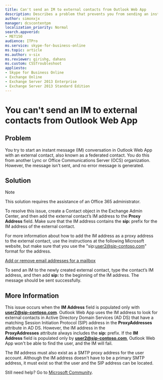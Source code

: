 ```yaml
---
title: Can't send an IM to external contacts from Outlook Web App
description: Describes a problem that prevents you from sending an instant message in Outlook Web App to your external contacts. Provides a solution.
author: simonxjx
manager: dcscontentpm
localization_priority: Normal
search.appverid: 
- MET150
audience: ITPro
ms.service: skype-for-business-online
ms.topic: article
ms.author: v-six
ms.reviewer: girishg, dahans
ms.custom: CSSTroubleshoot
appliesto:
- Skype for Business Online
- Exchange Online
- Exchange Server 2013 Enterprise
- Exchange Server 2013 Standard Edition
---
```


# You can't send an IM to external contacts from Outlook Web App

## Problem

You try to start an instant message (IM) conversation in Outlook Web App with an external contact, also known as a federated contact. You do this from another Lync or Office Communications Server (OCS) organization. However, the message isn't sent, and no error message is generated.

## Solution 

> [!NOTE]
> This solution requires the assistance of an Office 365 administrator.

To resolve this issue, create a Contact object in the Exchange Admin Center, and then add the external contact’s IM address to the **Proxy Address** field. Make sure that the IM address contains the **sip:** prefix for the IM address of the external contact.

For more information about how to add the IM address as a proxy address to the external contact, use the instructions at the following Microsoft website, but make sure that you use the "sip:user2@sip-contoso.com" format for the address.

[Add or remove email addresses for a mailbox](https://technet.microsoft.com/library/bb123794%28v=exchg.150%29.aspx)

To send an IM to the newly created external contact, type the contact’s IM address, and then add **sip:** to the beginning of the IM address. The message should be sent successfully.

## More Information

This issue occurs when the **IM Address** field is populated only with **user2@sip-contoso.com**. Outlook Web App uses the IM address to look for external contacts in Active Directory Domain Services (AD DS) that have a matching Session Initiation Protocol (SIP) address in the **ProxyAddresses** attribute in AD DS. However, the IM address in the **ProxyAddresses** attribute always includes the **sip:** prefix. If the **IM Address** field is populated only by **user2@sip-contoso.com**, Outlook Web App won't be able to find the user, and the IM will fail. 

The IM address must also exist as a SMTP proxy address for the user account. Although the IM address doesn't have to be a primary SMTP address, it must exist so that the user and the SIP address can be located. 

Still need help? Go to [Microsoft Community](https://answers.microsoft.com/).
